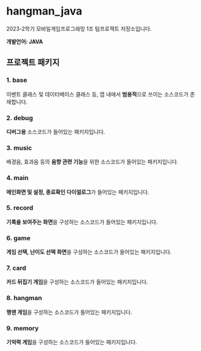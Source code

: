 # hangman_java

2023-2학기 모바일게임프로그래밍 1조 텀프로젝트 저장소입니다.

**개발언어: JAVA**

## 프로젝트 패키지
### 1. base

이벤트 클래스 및 데이터베이스 클래스 등, 앱 내에서 **범용적**으로 쓰이는 소스코드가 존재합니다.

### 2. debug

**디버그용** 소스코드가 들어있는 패키지입니다.

### 3. music

배경음, 효과음 등의 **음향 관련 기능**을 위한 소스코드가 들어있는 패키지입니다.

### 4. main

**메인화면 및 설정, 종료확인 다이얼로그**가 들어있는 패키지입니다.

### 5. record

**기록을 보여주는 화면**을 구성하는 소스코드가 들어있는 패키지입니다.

### 6. game

**게임 선택, 난이도 선택 화면**을 구성하는 소스코드가 들어있는 패키지입니다.

### 7. card

**카드 뒤집기 게임**을 구성하는 소스코드가 들어있는 패키지입니다.

### 8. hangman

**행맨 게임**을 구성하는 소스코드가 들어있는 패키지입니다.

### 9. memory

**기억력 게임**을 구성하는 소스코드가 들어있는 패키지입니다.
